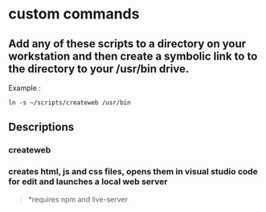 # custom commands
## Add any of these scripts to a directory on your workstation and then create a symbolic link to to the directory to your /usr/bin drive. 

Example :

```ln -s ~/scripts/createweb /usr/bin ```

## Descriptions

### <b>createweb</b>
### creates html, js and css files, opens them in visual studio code for edit and launches a local web server
> *requires npm and live-server
